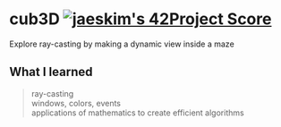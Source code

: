 # cub3D [![jaeskim's 42Project Score](https://badge42.herokuapp.com/api/project/nmbabazi/cub3d)](https://github.com/JaeSeoKim/badge42)


Explore ray-casting by making a dynamic view inside a maze

## What I learned
> ray-casting \
windows, colors, events \
applications of mathematics to create efficient algorithms
